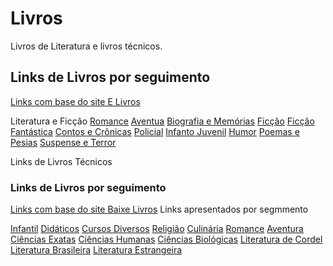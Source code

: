 # Livros
Livros de Literatura e livros técnicos.

## Links de Livros por seguimento
[Links com base do site E Livros](https://elivros.love/)

Literatura e Ficção
[Romance](https://elivros.love/categoria/romance)
[Aventua](https://elivros.love/categoria/aventura)
[Biografia e Memórias](https://elivros.love/categoria/biografias-e-memorias)
[Ficção](https://elivros.love/categoria/ficcao)
[Ficção Fantástica](https://elivros.love/categoria/ficcao-fantastica)
[Contos e Crônicas](https://elivros.love/categoria/contos-e-cronicas)
[Policial](https://elivros.love/categoria/policial)
[Infanto Juvenil](https://elivros.love/categoria/infanto-juvenil)
[Humor](https://elivros.love/categoria/humor)
[Poemas e Pesias](https://elivros.love/categoria/poemas-e-poesias)
[Suspense e Terror](https://elivros.love/categoria/suspense-e-terror)

Links de Livros Técnicos
[](https://elivros.love/categoria/informatica)
[](https://elivros.love/categoria/artes-e-musica)
[](https://elivros.love/categoria/administracao-e-economia)
[](https://elivros.love/categoria/direito)
[](https://elivros.love/categoria/didaticos)
[](https://elivros.love/categoria/direito)
[](https://elivros.love/categoria/concurso-publico)
[](https://elivros.love/categoria/informatica)
[](https://elivros.love/categoria/gastronoma)
[](https://elivros.love/categoria/psicologia)
[](https://elivros.love/categoria/nutricao-e-dietas)
[](https://elivros.love/categoria/saude-medicina)

### Links de Livros por seguimento
[Links com base do site Baixe Livros](https://www.baixelivros.com.br/)
Links apresentados por segmmento

[Infantil](https://www.baixelivros.com.br/literatura-infantil)
[Didáticos](https://www.baixelivros.com.br/didaticos)
[Cursos Diversos](https://www.baixelivros.com.br/biblioteca/cursos)
[Religião](https://www.baixelivros.com.br/biblioteca/religiao)
[Culinária](https://www.baixelivros.com.br/biblioteca/culinaria)
[Romance](https://www.baixelivros.com.br/biblioteca/romance)
[Aventura](https://www.baixelivros.com.br/biblioteca/aventura)
[Ciências Exatas](https://www.baixelivros.com.br/biblioteca/ciencias-exatas)
[Ciências Humanas](https://www.baixelivros.com.br/ciencias-humanas-e-sociais)
[Ciências Biológicas](https://www.baixelivros.com.br/biblioteca/biologicas-e-saude)
[Literatura de Cordel](https://www.baixelivros.com.br/biblioteca/literatura-de-cordel)
[Literatura Brasileira](https://www.baixelivros.com.br/literatura-brasileira/)
[Literatura Estrangeira](https://www.baixelivros.com.br/biblioteca/literatura-estrangeira)

